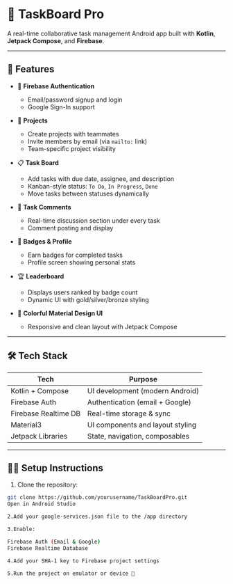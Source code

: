 # 🚀 TaskBoard Pro

A real-time collaborative task management Android app built with **Kotlin**, **Jetpack Compose**, and **Firebase**.

---

## 📱 Features

- 🔐 **Firebase Authentication**
  - Email/password signup and login
  - Google Sign-In support

- 📁 **Projects**
  - Create projects with teammates
  - Invite members by email (via `mailto:` link)
  - Team-specific project visibility

- 📋 **Task Board**
  - Add tasks with due date, assignee, and description
  - Kanban-style status: `To Do`, `In Progress`, `Done`
  - Move tasks between statuses dynamically

- 💬 **Task Comments**
  - Real-time discussion section under every task
  - Comment posting and display

- 🏅 **Badges & Profile**
  - Earn badges for completed tasks
  - Profile screen showing personal stats

- 🏆 **Leaderboard**
  - Displays users ranked by badge count
  - Dynamic UI with gold/silver/bronze styling

- 🎨 **Colorful Material Design UI**
  - Responsive and clean layout with Jetpack Compose

---

## 🛠️ Tech Stack

| Tech            | Purpose                          |
|-----------------|----------------------------------|
| Kotlin + Compose| UI development (modern Android)  |
| Firebase Auth   | Authentication (email + Google)  |
| Firebase Realtime DB | Real-time storage & sync      |
| Material3       | UI components and layout styling |
| Jetpack Libraries| State, navigation, composables  |

---

## 🧑‍💻 Setup Instructions

1. Clone the repository:
```bash
git clone https://github.com/yourusername/TaskBoardPro.git
Open in Android Studio

2.Add your google-services.json file to the /app directory

3.Enable:

Firebase Auth (Email & Google)
Firebase Realtime Database

4.Add your SHA-1 key to Firebase project settings

5.Run the project on emulator or device 🎯
